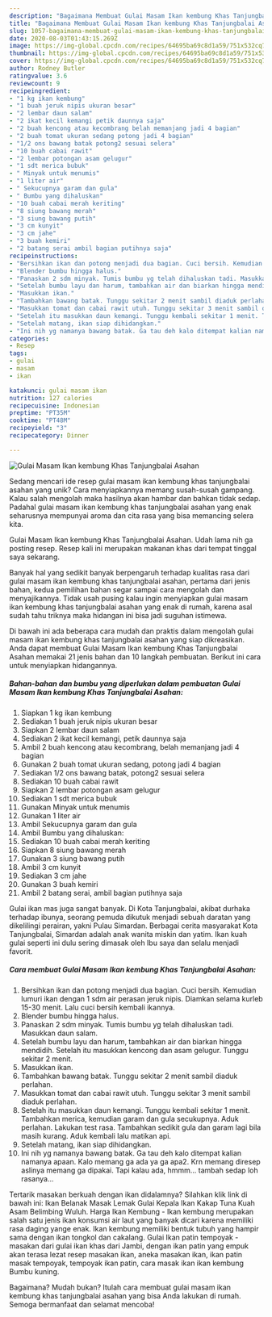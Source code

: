 ```yaml
---
description: "Bagaimana Membuat Gulai Masam Ikan kembung Khas Tanjungbalai Asahan Anti Gagal"
title: "Bagaimana Membuat Gulai Masam Ikan kembung Khas Tanjungbalai Asahan Anti Gagal"
slug: 1057-bagaimana-membuat-gulai-masam-ikan-kembung-khas-tanjungbalai-asahan-anti-gagal
date: 2020-08-03T01:43:15.269Z
image: https://img-global.cpcdn.com/recipes/64695ba69c8d1a59/751x532cq70/gulai-masam-ikan-kembung-khas-tanjungbalai-asahan-foto-resep-utama.jpg
thumbnail: https://img-global.cpcdn.com/recipes/64695ba69c8d1a59/751x532cq70/gulai-masam-ikan-kembung-khas-tanjungbalai-asahan-foto-resep-utama.jpg
cover: https://img-global.cpcdn.com/recipes/64695ba69c8d1a59/751x532cq70/gulai-masam-ikan-kembung-khas-tanjungbalai-asahan-foto-resep-utama.jpg
author: Rodney Butler
ratingvalue: 3.6
reviewcount: 9
recipeingredient:
- "1 kg ikan kembung"
- "1 buah jeruk nipis ukuran besar"
- "2 lembar daun salam"
- "2 ikat kecil kemangi petik daunnya saja"
- "2 buah kencong atau kecombrang belah memanjang jadi 4 bagian"
- "2 buah tomat ukuran sedang potong jadi 4 bagian"
- "1/2 ons bawang batak potong2 sesuai selera"
- "10 buah cabai rawit"
- "2 lembar potongan asam gelugur"
- "1 sdt merica bubuk"
- " Minyak untuk menumis"
- "1 liter air"
- " Sekucupnya garam dan gula"
- " Bumbu yang dihaluskan"
- "10 buah cabai merah keriting"
- "8 siung bawang merah"
- "3 siung bawang putih"
- "3 cm kunyit"
- "3 cm jahe"
- "3 buah kemiri"
- "2 batang serai ambil bagian putihnya saja"
recipeinstructions:
- "Bersihkan ikan dan potong menjadi dua bagian. Cuci bersih. Kemudian lumuri ikan dengan 1 sdm air perasan jeruk nipis. Diamkan selama kurleb 15-30 menit. Lalu cuci bersih kembali ikannya."
- "Blender bumbu hingga halus."
- "Panaskan 2 sdm minyak. Tumis bumbu yg telah dihaluskan tadi. Masukkan daun salam."
- "Setelah bumbu layu dan harum, tambahkan air dan biarkan hingga mendidih. Setelah itu masukkan kencong dan asam gelugur. Tunggu sekitar 2 menit."
- "Masukkan ikan."
- "Tambahkan bawang batak. Tunggu sekitar 2 menit sambil diaduk perlahan."
- "Masukkan tomat dan cabai rawit utuh. Tunggu sekitar 3 menit sambil diaduk perlahan."
- "Setelah itu masukkan daun kemangi. Tunggu kembali sekitar 1 menit. Tambahkan merica, kemudian garam dan gula secukupnya. Aduk perlahan. Lakukan test rasa. Tambahkan sedikit gula dan garam lagi bila masih kurang. Aduk kembali lalu matikan api."
- "Setelah matang, ikan siap dihidangkan."
- "Ini nih yg namanya bawang batak. Ga tau deh kalo ditempat kalian namanya apaan. Kalo memang ga ada ya ga apa2. Krn memang diresep aslinya memang ga dipakai. Tapi kalau ada, hmmm... tambah sedap loh rasanya..."
categories:
- Resep
tags:
- gulai
- masam
- ikan

katakunci: gulai masam ikan 
nutrition: 127 calories
recipecuisine: Indonesian
preptime: "PT35M"
cooktime: "PT48M"
recipeyield: "3"
recipecategory: Dinner

---
```



![Gulai Masam Ikan kembung Khas Tanjungbalai Asahan](https://img-global.cpcdn.com/recipes/64695ba69c8d1a59/751x532cq70/gulai-masam-ikan-kembung-khas-tanjungbalai-asahan-foto-resep-utama.jpg)

Sedang mencari ide resep gulai masam ikan kembung khas tanjungbalai asahan yang unik? Cara menyiapkannya memang susah-susah gampang. Kalau salah mengolah maka hasilnya akan hambar dan bahkan tidak sedap. Padahal gulai masam ikan kembung khas tanjungbalai asahan yang enak seharusnya mempunyai aroma dan cita rasa yang bisa memancing selera kita.

Gulai Masam Ikan kembung Khas Tanjungbalai Asahan. Udah lama nih ga posting resep. Resep kali ini merupakan makanan khas dari tempat tinggal saya sekarang.

Banyak hal yang sedikit banyak berpengaruh terhadap kualitas rasa dari gulai masam ikan kembung khas tanjungbalai asahan, pertama dari jenis bahan, kedua pemilihan bahan segar sampai cara mengolah dan menyajikannya. Tidak usah pusing kalau ingin menyiapkan gulai masam ikan kembung khas tanjungbalai asahan yang enak di rumah, karena asal sudah tahu triknya maka hidangan ini bisa jadi suguhan istimewa.


Di bawah ini ada beberapa cara mudah dan praktis dalam mengolah gulai masam ikan kembung khas tanjungbalai asahan yang siap dikreasikan. Anda dapat membuat Gulai Masam Ikan kembung Khas Tanjungbalai Asahan memakai 21 jenis bahan dan 10 langkah pembuatan. Berikut ini cara untuk menyiapkan hidangannya.

<!--inarticleads1-->

##### Bahan-bahan dan bumbu yang diperlukan dalam pembuatan Gulai Masam Ikan kembung Khas Tanjungbalai Asahan:

1. Siapkan 1 kg ikan kembung
1. Sediakan 1 buah jeruk nipis ukuran besar
1. Siapkan 2 lembar daun salam
1. Sediakan 2 ikat kecil kemangi, petik daunnya saja
1. Ambil 2 buah kencong atau kecombrang, belah memanjang jadi 4 bagian
1. Gunakan 2 buah tomat ukuran sedang, potong jadi 4 bagian
1. Sediakan 1/2 ons bawang batak, potong2 sesuai selera
1. Sediakan 10 buah cabai rawit
1. Siapkan 2 lembar potongan asam gelugur
1. Sediakan 1 sdt merica bubuk
1. Gunakan  Minyak untuk menumis
1. Gunakan 1 liter air
1. Ambil  Sekucupnya garam dan gula
1. Ambil  Bumbu yang dihaluskan:
1. Sediakan 10 buah cabai merah keriting
1. Siapkan 8 siung bawang merah
1. Gunakan 3 siung bawang putih
1. Ambil 3 cm kunyit
1. Sediakan 3 cm jahe
1. Gunakan 3 buah kemiri
1. Ambil 2 batang serai, ambil bagian putihnya saja


Gulai ikan mas juga sangat banyak. Di Kota Tanjungbalai, akibat durhaka terhadap ibunya, seorang pemuda dikutuk menjadi sebuah daratan yang dikelilingi perairan, yakni Pulau Simardan. Berbagai cerita masyarakat Kota Tanjungbalai, Simardan adalah anak wanita miskin dan yatim. Ikan kuah gulai seperti ini dulu sering dimasak oleh Ibu saya dan selalu menjadi favorit. 

<!--inarticleads2-->

##### Cara membuat Gulai Masam Ikan kembung Khas Tanjungbalai Asahan:

1. Bersihkan ikan dan potong menjadi dua bagian. Cuci bersih. Kemudian lumuri ikan dengan 1 sdm air perasan jeruk nipis. Diamkan selama kurleb 15-30 menit. Lalu cuci bersih kembali ikannya.
1. Blender bumbu hingga halus.
1. Panaskan 2 sdm minyak. Tumis bumbu yg telah dihaluskan tadi. Masukkan daun salam.
1. Setelah bumbu layu dan harum, tambahkan air dan biarkan hingga mendidih. Setelah itu masukkan kencong dan asam gelugur. Tunggu sekitar 2 menit.
1. Masukkan ikan.
1. Tambahkan bawang batak. Tunggu sekitar 2 menit sambil diaduk perlahan.
1. Masukkan tomat dan cabai rawit utuh. Tunggu sekitar 3 menit sambil diaduk perlahan.
1. Setelah itu masukkan daun kemangi. Tunggu kembali sekitar 1 menit. Tambahkan merica, kemudian garam dan gula secukupnya. Aduk perlahan. Lakukan test rasa. Tambahkan sedikit gula dan garam lagi bila masih kurang. Aduk kembali lalu matikan api.
1. Setelah matang, ikan siap dihidangkan.
1. Ini nih yg namanya bawang batak. Ga tau deh kalo ditempat kalian namanya apaan. Kalo memang ga ada ya ga apa2. Krn memang diresep aslinya memang ga dipakai. Tapi kalau ada, hmmm... tambah sedap loh rasanya...


Tertarik masakan berkuah dengan ikan didalamnya? Silahkan klik link di bawah ini: Ikan Belanak Masak Lemak Gulai Kepala Ikan Kakap Tuna Kuah Asam Belimbing Wuluh. Harga Ikan Kembung - Ikan kembung merupakan salah satu jenis ikan konsumsi air laut yang banyak dicari karena memiliki rasa daging yange enak. Ikan kembung memiliki bentuk tubuh yang hampir sama dengan ikan tongkol dan cakalang. Gulai Ikan patin tempoyak - masakan dari gulai ikan khas dari Jambi, dengan ikan patin yang empuk akan terasa lezat resep masakan ikan, aneka masakan ikan, ikan patin masak tempoyak, tempoyak ikan patin, cara masak ikan ikan kembung Bumbu kuning. 

Bagaimana? Mudah bukan? Itulah cara membuat gulai masam ikan kembung khas tanjungbalai asahan yang bisa Anda lakukan di rumah. Semoga bermanfaat dan selamat mencoba!
